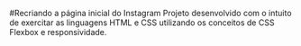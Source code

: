 #Recriando a página inicial do Instagram
Projeto desenvolvido com o intuito de exercitar as linguagens HTML e CSS utilizando os conceitos de CSS Flexbox e responsividade.


